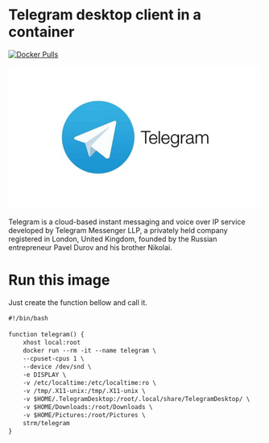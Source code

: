 # Telegram desktop client in a container
[![Docker Pulls](https://img.shields.io/docker/pulls/strm/telegram.svg?style=plastic)](https://hub.docker.com/r/strm/telegram/)

![logo](logo.jpg)

Telegram is a cloud-based instant messaging and voice over IP service developed
by Telegram Messenger LLP, a privately held company registered in London, United
Kingdom, founded by the Russian entrepreneur Pavel Durov and his brother
Nikolai.

# Run this image

Just create the function bellow and call it.

```
#!/bin/bash

function telegram() {
    xhost local:root 
    docker run --rm -it --name telegram \
    --cpuset-cpus 1 \
    --device /dev/snd \
    -e DISPLAY \
    -v /etc/localtime:/etc/localtime:ro \
    -v /tmp/.X11-unix:/tmp/.X11-unix \
    -v $HOME/.TelegramDesktop:/root/.local/share/TelegramDesktop/ \
    -v $HOME/Downloads:/root/Downloads \
    -v $HOME/Pictures:/root/Pictures \
    strm/telegram
}
```
